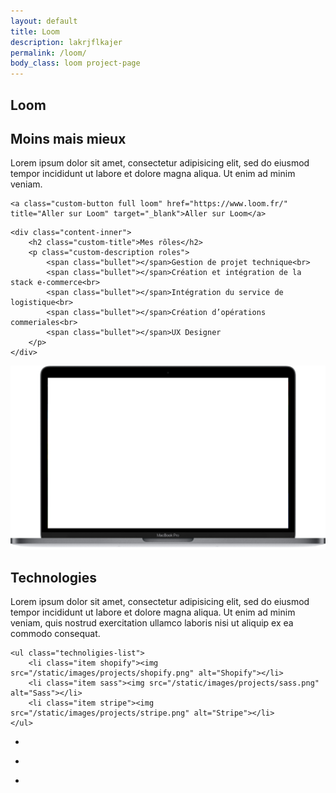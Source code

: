 ```yaml
---
layout: default
title: Loom
description: lakrjflkajer
permalink: /loom/
body_class: loom project-page
---
```


<section class="header-project-wrapper">
    <span class="multiline">
        <h1 class="custom-main-title">Loom</h1>
    </span>
</section>

<section class="presentation-wrapper padding-section">
    <h2 class="custom-title center black">Moins mais mieux</h2>
    <p class="custom-description center black">Lorem ipsum dolor sit amet, consectetur adipisicing elit, sed do eiusmod tempor incididunt ut labore et dolore magna aliqua. Ut enim ad minim veniam.
    </p>

    <a class="custom-button full loom" href="https://www.loom.fr/" title="Aller sur Loom" target="_blank">Aller sur Loom</a>
</section>

<section class="roles-wrapper padding-section">
    <div class="background" style="background-image: url('/static/images/projects/loom/loom-presentation.jpg');"></div>

    <div class="content-inner">
        <h2 class="custom-title">Mes rôles</h2>
        <p class="custom-description roles">
            <span class="bullet"></span>Gestion de projet technique<br>
            <span class="bullet"></span>Création et intégration de la stack e-commerce<br>
            <span class="bullet"></span>Intégration du service de logistique<br>
            <span class="bullet"></span>Création d’opérations commeriales<br>
            <span class="bullet"></span>UX Designer
        </p>
    </div>
</section>

<section class="screen-insitu-wrapper padding-section">
    <div class="screen-wrapper">
        <img class="screen" src="/static/images/projects/screen.png" alt="Écran">
        <div class="website" style="background-image: url('/static/images/projects/martin/website.jpg');"></div>
    </div>
</section>

<section class="technology-wrapper padding-section">
    <h2 class="custom-title center black">Technologies</h2>
    <p class="custom-description center gray">Lorem ipsum dolor sit amet, consectetur adipisicing elit, sed do eiusmod tempor incididunt ut labore et dolore magna aliqua. Ut enim ad minim veniam, quis nostrud exercitation ullamco laboris nisi ut aliquip ex ea commodo consequat.</p>

    <ul class="technoligies-list">
        <li class="item shopify"><img src="/static/images/projects/shopify.png" alt="Shopify"></li>
        <li class="item sass"><img src="/static/images/projects/sass.png" alt="Sass"></li>
        <li class="item stripe"><img src="/static/images/projects/stripe.png" alt="Stripe"></li>
    </ul>
</section>

<section class="mosaic-wrapper full-width">
    <ul class="mosaic-list">
        <li class="mosaic-item">
            <div class="mosaic-item-image hanger">
                <div class="content" style="background-image:url('/static/images/projects/loom/loom-hanger.jpg');"></div>
            </div>
            <div class="mosaic-item-image shirt-w">
                <div class="content" style="background-image:url('/static/images/projects/loom/loom-shirt-w.jpg');"></div>
            </div>
            <div class="mosaic-item-image shirt-b">
                <div class="content" style="background-image:url('/static/images/projects/loom/loom-shirt-b.jpg');"></div>
            </div>
        </li>
        <li class="mosaic-item">
            <div class="mosaic-item-image shirt-g">
                <div class="content" style="background-image:url('/static/images/projects/loom/loom-shirt-g.jpg');"></div>
            </div>
        </li>
        <li class="mosaic-item">
            <div class="mosaic-item-image coil">
                <div class="content" style="background-image:url('/static/images/projects/loom/loom-coil.jpg');"></div>
            </div>
        </li>
    </ul>
</section>